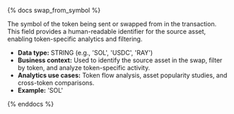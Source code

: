 {% docs swap_from_symbol %}

The symbol of the token being sent or swapped from in the transaction. This field provides a human-readable identifier for the source asset, enabling token-specific analytics and filtering.

- **Data type:** STRING (e.g., 'SOL', 'USDC', 'RAY')
- **Business context:** Used to identify the source asset in the swap, filter by token, and analyze token-specific activity.
- **Analytics use cases:** Token flow analysis, asset popularity studies, and cross-token comparisons.
- **Example:** 'SOL'

{% enddocs %} 